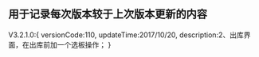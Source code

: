 ## 用于记录每次版本较于上次版本更新的内容

V3.2.1.0:{
	versionCode:110,
	updateTime:2017/10/20,
	description:2、出库界面，在出库前加一个选板操作；
}